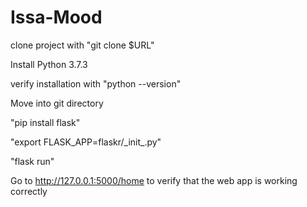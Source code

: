 # Issa-Mood

clone project with "git clone $URL"

Install Python 3.7.3

verify installation with "python --version"

Move into git directory

"pip install flask"

"export FLASK_APP=flaskr/\_init\_.py"

"flask run"

Go to http://127.0.0.1:5000/home to verify that the web app is working correctly
